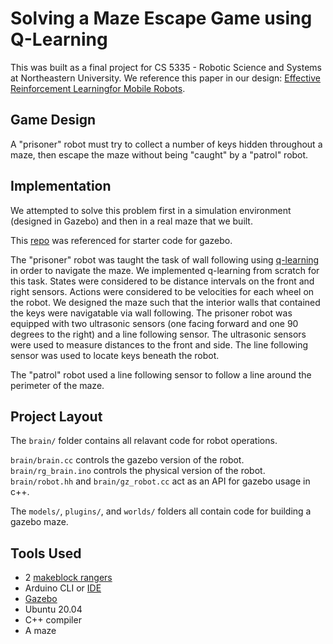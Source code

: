 
# Solving a Maze Escape Game using Q-Learning
This was built as a final project for CS 5335 - Robotic Science and Systems at Northeastern University.  We reference this paper in our design: [Effective Reinforcement Learningfor Mobile Robots](http://www.sci.brooklyn.cuny.edu/~sklar/teaching/f06/air/papers/smart-icra2002.pdf). 

## Game Design
A "prisoner" robot must try to collect a number of keys hidden throughout a maze, then escape the maze without being "caught" by a "patrol" robot.

## Implementation
We attempted to solve this problem first in a simulation environment (designed in Gazebo) and then in a real maze that we built.


This [repo](https://github.com/NatTuck/cs5335hw-gazebo) was referenced for starter code for gazebo.


The "prisoner" robot was taught the task of wall following using [q-learning](https://en.wikipedia.org/wiki/Q-learning) in order to navigate the maze.  We implemented q-learning from scratch for this task.  States were considered to be distance intervals on the front and right sensors.  Actions were considered to be velocities for each wheel on the robot.  We designed the maze such that the interior walls that contained the keys were navigatable via wall following.  The prisoner robot was equipped with two ultrasonic sensors (one facing forward and one 90 degrees to the right) and a line following sensor.  The ultrasonic sensors were used to measure distances to the front and side.  The line following sensor was used to locate keys beneath the robot.


The "patrol" robot used a line following sensor to follow a line around the perimeter of the maze.

## Project Layout
The `brain/` folder contains all relavant code for robot operations.

`brain/brain.cc` controls the gazebo version of the robot.
`brain/rg_brain.ino` controls the physical version of the robot.
`brain/robot.hh` and `brain/gz_robot.cc` act as an API for gazebo usage in c++.

The `models/`, `plugins/`, and `worlds/` folders all contain code for building a gazebo maze.

## Tools Used
- 2 [makeblock rangers](https://www.makeblock.com/project/ranger)
- Arduino CLI or [IDE](https://arduino-ide.en.softonic.com/)
- [Gazebo](http://gazebosim.org/) 
- Ubuntu 20.04
- C++ compiler
- A maze
